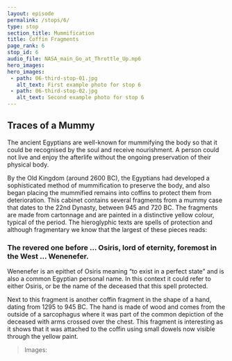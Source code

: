 ```yaml
---
layout: episode
permalink: /stops/6/
type: stop
section_title: Mummification
title: Coffin Fragments 
page_rank: 6
stop_id: 6
audio_file: NASA_main_Go_at_Throttle_Up.mp6
hero_images:
hero_images:
 - path: 06-third-stop-01.jpg
   alt_text: First example photo for stop 6
 - path: 06-third-stop-02.jpg
   alt_text: Second example photo for stop 6
---
```


## Traces of a Mummy 

The ancient Egyptians are well-known for mummifying the body so that it could be recognised by the soul and receive nourishment. A person could not live and enjoy the afterlife without the ongoing preservation of their physical body.

By the Old Kingdom (around 2600 BC), the Egyptians had developed a sophisticated method of mummification to preserve the body, and also began placing the mummified remains into coffins to protect them from deterioration. This cabinet contains several fragments from a mummy case that dates to the 22nd Dynasty, between 945 and 720 BC. The fragments are made from cartonnage and are painted in a distinctive yellow colour, typical of the period. The hieroglyphic texts are spells of protection and although fragmentary we know that the largest of these pieces reads: 

### The revered one before … Osiris, lord of eternity, foremost in the West … Wenenefer. 

Wenenefer is an epithet of Osiris meaning “to exist in a perfect state” and is also a common Egyptian personal name. In this context it could refer to either Osiris, or be the name of the deceased that this spell protected. 

Next to this fragment is another coffin fragment in the shape of a hand, dating from 1295 to 945 BC. The hand is made of wood and comes from the outside of a sarcophagus where it was part of the common depiction of the deceased with arms crossed over the chest. This fragment is interesting as it shows that it was attached to the coffin using small dowels now visible through the yellow paint.  

> Images: 
